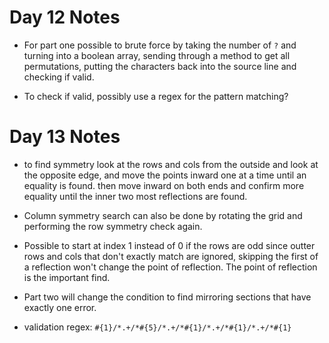 # Day 12 Notes
- For part one possible to brute force by taking the number of `?` and turning into a boolean array, sending through a method to get all permutations, putting the characters back into the source line and checking if valid.

- To check if valid, possibly use a regex for the pattern matching?

# Day 13 Notes
- to find symmetry look at the rows and cols from the outside and look at the opposite edge, and move the points inward one at a time until an equality is found.  then move inward on both ends and confirm more equality until the inner two most reflections are found.

- Column symmetry search can also be done by rotating the grid and performing the row symmetry check again.

- Possible to start at index 1 instead of 0 if the rows are odd since outter rows and cols that don't exactly match are ignored, skipping the first of a reflection won't change the point of reflection.  The point of reflection is the important find.

- Part two will change the condition to find mirroring sections that have exactly one error.

- validation regex: `#{1}/*.+/*#{5}/*.+/*#{1}/*.+/*#{1}/*.+/*#{1}`